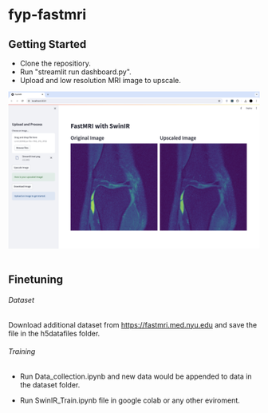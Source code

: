 # fyp-fastmri

## Getting Started

- Clone the repositiory.
- Run "streamlit run dashboard.py".
- Upload and low resolution MRI image to upscale.

<img src="./dashboard.png" title="demo" alt="demo"/>&nbsp;


## Finetuning

###### Dataset
Download additional dataset from https://fastmri.med.nyu.edu and save the file in the h5datafiles folder.

###### Training

- Run Data_collection.ipynb and new data would be appended to data in the dataset folder.

- Run SwinIR_Train.ipynb file in google colab or any other eviroment. 
